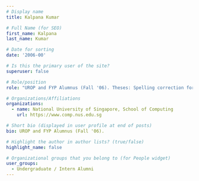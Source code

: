 ```yaml
---
# Display name
title: Kalpana Kumar

# Full Name (for SEO) 
first_name: Kalpana
last_name: Kumar

# Date for sorting
date: '2006-00'

# Is this the primary user of the site?
superuser: false

# Role/position
role: "UROP and FYP Alumnus (Fall '06). Theses: Spelling correction for LINC and LINC restrictive query identification and processing"

# Organizations/Affiliations
organizations:
  - name: National University of Singapore, School of Computing
    url: https://www.comp.nus.edu.sg

# Short bio (displayed in user profile at end of posts)
bio: UROP and FYP Alumnus (Fall '06). 

# Highlight the author in author lists? (true/false)
highlight_name: false

# Organizational groups that you belong to (for People widget)
user_groups:
  - Undergraduate / Intern Alumni
---
```

